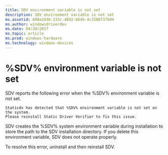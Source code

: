 ```yaml
---
title: SDV environment variable is not set
description: SDV environment variable is not set
ms.assetid: 608a103b-333c-4692-b64b-4c1508f37b94
ms.author: windowsdriverdev
ms.date: 04/20/2017
ms.topic: article
ms.prod: windows-hardware
ms.technology: windows-devices
---
```


# %SDV% environment variable is not set


SDV reports the following error when the %SDV% environment variable is not set.

```
Staticdv has detected that %SDV% environment variable is not set on the system.
Please reinstall Static Driver Verifier to fix this issue.
```

SDV creates the %SDV% system environment variable during installation to store the path to the SDV installation directory. If you delete this environment variable, SDV does not operate properly.

To resolve this error, uninstall and then reinstall SDV.

 

 





